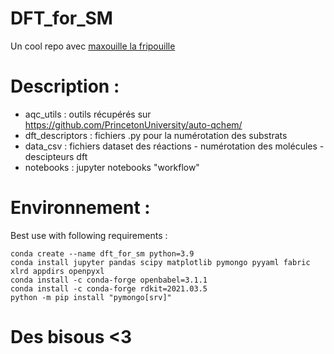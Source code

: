 # DFT_for_SM

Un cool repo avec [maxouille la fripouille](https://lavoixdessportifshandball.weebly.com/maxime-langevin.html)

# Description :

- aqc_utils : outils récupérés sur https://github.com/PrincetonUniversity/auto-qchem/
- dft_descriptors : fichiers .py pour la numérotation des substrats
- data_csv : fichiers dataset des réactions - numérotation des molécules - descipteurs dft
- notebooks : jupyter notebooks "workflow"

# Environnement :

Best use with following requirements :
```
conda create --name dft_for_sm python=3.9
conda install jupyter pandas scipy matplotlib pymongo pyyaml fabric xlrd appdirs openpyxl
conda install -c conda-forge openbabel=3.1.1
conda install -c conda-forge rdkit=2021.03.5
python -m pip install "pymongo[srv]"
```

# Des bisous <3

